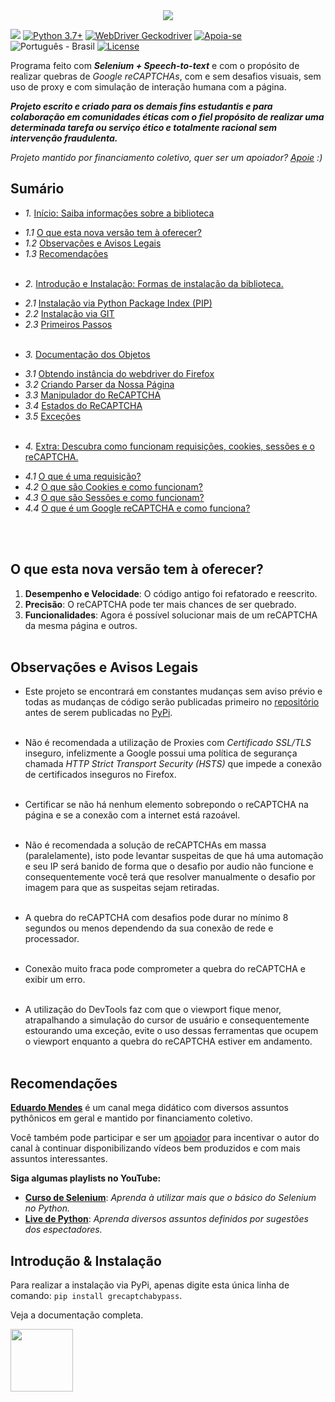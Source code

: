 <link rel="stylesheet" href="https://gist.githubusercontent.com/EthicalMeikin/c4d7bf093ba6ef5710924adf80009dba/raw/b07036c7e122fa8e14541d2ed8da3eb1774a3d1c/index.css">

<center>
  <img src="https://image.prntscr.com/image/_buFoHQMQ2S6TmMWrYi_zw.png"/>
</center>

![](https://img.shields.io/badge/grecaptchabypass-v2.0.2b2-dodgerblue.svg)
[![Python 3.7+](https://img.shields.io/badge/Python-3.7+-dodgerblue.svg)](https://www.python.org/downloads/)
[![WebDriver Geckodriver](https://img.shields.io/badge/WebDriver-GeckoDriver-dodgerblue.svg)](https://github.com/mozilla/geckodriver/releases)
[![Apoia-se](https://img.shields.io/badge/Apoie-apoia.se-dodgerblue.svg)](https://apoia.se/grecaptchabypass)
![Português - Brasil](https://img.shields.io/badge/Português-BR-dodgerblue.svg)
[![License](https://img.shields.io/badge/License-GPL-%235d5d5d.svg)](https://github.com/EthicalMeikin/grecaptchabypass/blob/master/LICENSE.md)

Programa feito com **_Selenium + Speech-to-text_** e com o propósito de
realizar quebras de _Google reCAPTCHAs_, com e sem desafios visuais, sem uso de
proxy e com simulação de interação humana com a página.

**_Projeto escrito e criado para os demais fins estudantis e
para colaboração em comunidades éticas com o fiel propósito de realizar uma
determinada tarefa ou serviço ético e totalmente racional sem intervenção
fraudulenta._**

_Projeto mantido por financiamento coletivo, quer ser um apoiador?
[Apoie](https://apoia.se/grecaptchabypass) :)_

## Sumário

* *1.* [Início: Saiba informações sobre a biblioteca](/)
- *1.1* [O que esta nova versão tem à oferecer?](/#o-que-esta-nova-versao-tem-a-oferecer)
- *1.2* [Observações e Avisos Legais](/#observacoes-e-avisos-legais)
- *1.3* [Recomendações](/#recomendacoes)<br/><br/>
* *2.* [Introdução e Instalação: Formas de instalação da biblioteca.](/introduction-and-installation)
- *2.1* [Instalação via Python Package Index (PIP)](/introduction-and-installation/#instalacao-via-python-package-index-pip)
- *2.2* [Instalação via GIT](/introduction-and-installation/#instalacao-via-git)
- *2.3* [Primeiros Passos](/introduction-and-installation/#primeiros-passos)<br/><br/>
* *3.* [Documentação dos Objetos](/objects-documentation)
- *3.1* [Obtendo instância do webdriver do Firefox](/objects-documentation/#obtendo-instancia-do-webdriver-do-firefox)
- *3.2* [Criando Parser da Nossa Página](/objects-documentation/#criando-parser-da-nossa-pagina)
- *3.3* [Manipulador do ReCAPTCHA](/objects-documentation/#manipulador-do-recaptcha)
- *3.4* [Estados do ReCAPTCHA](/objects-documentation/#estados-do-recaptcha)
- *3.5* [Exceções](/objects-documentation/#excecoes)<br/><br/>
* *4.* [Extra: Descubra como funcionam requisições, cookies, sessões e o reCAPTCHA.](/extra)
- *4.1* [O que é uma requisição?](/extra/#o-que-e-uma-requisicao)
- *4.2* [O que são Cookies e como funcionam?](/extra/#o-que-sao-cookies-e-como-funcionam)
- *4.3* [O que são Sessões e como funcionam?](/extra/#o-que-sao-sessoes-e-como-funcionam)
- *4.4* [O que é um Google reCAPTCHA e como funciona?](/extra/#o-que-e-um-google-recaptcha-e-como-funciona)

<br/><br/>

## O que esta nova versão tem à oferecer?

1. **Desempenho e Velocidade**: O código antigo foi refatorado e reescrito.
2. **Precisão**: O reCAPTCHA pode ter mais chances de ser quebrado.
3. **Funcionalidades**: Agora é possível solucionar mais de um reCAPTCHA da
mesma página e outros.<br/><br/>

## Observações e Avisos Legais

* Este projeto se encontrará em constantes mudanças sem aviso prévio e todas as
mudanças de código serão publicadas primeiro no
[repositório](https://github.com/EthicalMeikin/grecaptchabypass) antes de
serem publicadas no [PyPi](https://pypi.com/project/grecaptchabypass).<br/><br/>

* Não é recomendada a utilização de Proxies com *Certificado SSL/TLS* inseguro,
infelizmente a Google possui uma política de segurança chamada
*HTTP Strict Transport Security (HSTS)* que impede a conexão de certificados
inseguros no Firefox.<br/><br/>

* Certificar se não há nenhum elemento sobrepondo o reCAPTCHA na página e se a
conexão com a internet está razoável.<br/><br/>

* Não é recomendada a solução de reCAPTCHAs em massa (paralelamente),
isto pode levantar suspeitas de que há uma automação e seu IP será banido de
forma que o desafio por audio não funcione e consequentemente você terá que
resolver manualmente o desafio por imagem para que as suspeitas sejam
retiradas.<br/><br/>

* A quebra do reCAPTCHA com desafios pode durar no mínimo 8 segundos ou menos
dependendo da sua conexão de rede e processador.<br/><br/>

* Conexão muito fraca pode comprometer a quebra do reCAPTCHA e exibir um erro.
<br/><br/>

* A utilização do DevTools faz com que o viewport fique menor, atrapalhando a
simulação do cursor de usuário e consequentemente estourando uma exceção, evite
o uso dessas ferramentas que ocupem o viewport enquanto a quebra do reCAPTCHA
estiver em andamento.<br/><br/>


## Recomendações
[**Eduardo Mendes**](http://youtube.com/c/eduardomendes) é um canal mega didático
com diversos assuntos pythônicos em geral e mantido por financiamento
coletivo.

Você também pode participar e ser um [apoiador](https://apoia.se/livedepython)
para incentivar o autor do canal à continuar disponibilizando vídeos bem
produzidos e com mais assuntos interessantes.

**Siga algumas playlists no YouTube:**

 - [**Curso de Selenium**](http://encurtador.com.br/hEHY9): _Aprenda à utilizar
 mais que o básico do Selenium no Python._
 - [**Live de Python**](http://encurtador.com.br/cpIU3): _Aprenda diversos assuntos
 definidos por sugestões dos espectadores._


## Introdução & Instalação

Para realizar a instalação via PyPi, apenas digite esta única linha de comando:
`pip install grecaptchabypass`.

Veja a documentação completa.

[<img src="https://bestbooks.thelargelibrary.com/BUTTON/BUTTON4.png" width="100">](https://grecaptchabypass.readthedocs.io/)
